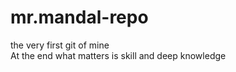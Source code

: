 # mr.mandal-repo
the very first git of mine
<br>
At the end what matters is skill and deep knowledge 

